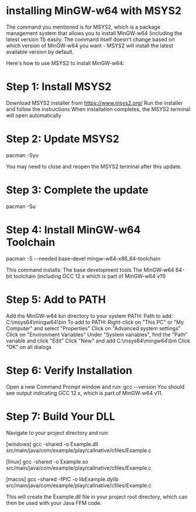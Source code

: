installing MinGW-w64 with MSYS2
=======================================================================
The command you mentioned is for MSYS2, which is a package management system that allows you to install MinGW-w64 (including the latest version 11) easily. The command itself doesn't change based on which version of MinGW-w64 you want - MSYS2 will install the latest available version by default.

Here's how to use MSYS2 to install MinGW-w64:

Step 1: Install MSYS2
=======================================================================
Download MSYS2 installer from https://www.msys2.org/
Run the installer and follow the instructions
When installation completes, the MSYS2 terminal will open automatically

Step 2: Update MSYS2
=======================================================================
pacman -Syu

You may need to close and reopen the MSYS2 terminal after this update.

Step 3: Complete the update
=======================================================================
pacman -Su

Step 4: Install MinGW-w64 Toolchain
=======================================================================
pacman -S --needed base-devel mingw-w64-x86_64-toolchain

This command installs:
The base development tools
The MinGW-w64 64-bit toolchain (including GCC 12.x which is part of MinGW-w64 v11)

Step 5: Add to PATH
=======================================================================
Add the MinGW-w64 bin directory to your system PATH:
Path to add: C:\msys64\mingw64\bin
To add to PATH:
Right-click on "This PC" or "My Computer" and select "Properties"
Click on "Advanced system settings"
Click on "Environment Variables"
Under "System variables", find the "Path" variable and click "Edit"
Click "New" and add C:\msys64\mingw64\bin
Click "OK" on all dialogs

Step 6: Verify Installation
=======================================================================
Open a new Command Prompt window and run:
gcc --version
You should see output indicating GCC 12.x, which is part of MinGW-w64 v11.

Step 7: Build Your DLL
=======================================================================
Navigate to your project directory and run:

[windows]
gcc -shared -o Example.dll src/main/java/com/example/play/callnative/cfiles/Example.c

[linux]
gcc -shared -o Example.so src/main/java/com/example/play/callnative/cfiles/Example.c

[macos]
gcc -shared -fPIC -o libExample.dylib src/main/java/com/example/play/callnative/cfiles/Example.c

This will create the Example.dll file in your project root directory, which can then be used with your Java FFM code.





